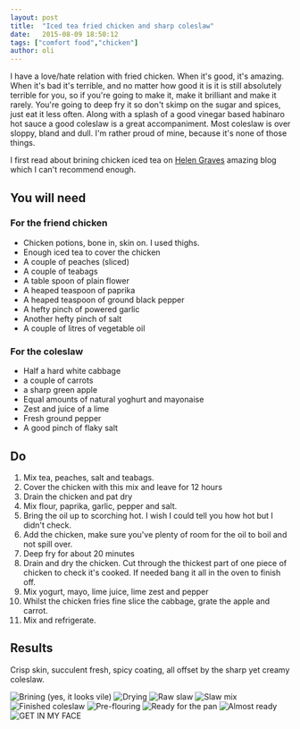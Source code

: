 ```yaml
---
layout: post
title:  "Iced tea fried chicken and sharp coleslaw"
date:   2015-08-09 18:50:12
tags: ["comfort food","chicken"] 
author: oli
---
```


I have a love/hate relation with fried chicken.  When it's good, it's amazing.  When it's bad it's terrible, and no matter how good it is it is still absolutely terrible for you, so if you're going to make it, make it brilliant and make it rarely.  You're going to deep fry it so don't skimp on the sugar and spices, just eat it less often.  Along with a splash of a good vinegar based habinaro hot sauce a good coleslaw is a great accompaniment.  Most coleslaw is over sloppy, bland and dull.  I'm rather proud of mine, because it's none of those things.

I first read about brining chicken iced tea on [Helen Graves](http://helengraves.co.uk/2015/08/iced-tea-brined-fried-chicken-with-jalapeno-slaw/) amazing blog which I can't recommend enough.


## You will need

### For the friend chicken
* Chicken potions, bone in, skin on.  I used thighs.
* Enough iced tea to cover the chicken
* A couple of peaches (sliced)
* A couple of teabags
* A table spoon of plain flower
* A heaped teaspoon of paprika
* A heaped teaspoon of ground black pepper
* A hefty pinch of powered garlic
* Another hefty pinch of salt
* A couple of litres of vegetable oil

### For the coleslaw
* Half a hard white cabbage
* a couple of carrots
* a sharp green apple
* Equal amounts of natural yoghurt and mayonaise
* Zest and juice of a lime
* Fresh ground pepper
* A good pinch of flaky salt

## Do

1. Mix tea, peaches, salt and teabags.
2. Cover the chicken with this mix and leave for 12 hours
3. Drain the chicken and pat dry
4. Mix flour, paprika, garlic, pepper and salt.
5. Bring the oil up to scorching hot. I wish I could tell you how hot but I didn't check.
6. Add the chicken, make sure you've plenty of room for the oil to boil and not spill over.
7. Deep fry for about 20 minutes
8. Drain and dry the chicken.  Cut through the thickest part of one piece of chicken to check it's cooked.  If needed bang it all in the oven to finish off.
9. Mix yogurt, mayo, lime juice, lime zest and pepper
10. Whilst the chicken fries fine slice the cabbage, grate the apple and carrot.
11. Mix and refrigerate.

## Results

Crisp skin, succulent fresh, spicy coating, all offset by the sharp yet creamy coleslaw.


![Brining (yes, it looks vile)](/images/blog/idea-tea-chicken/iced_tea_chicken_1.jpg)
![Drying](/images/blog/idea-tea-chicken/iced_tea_chicken_2.jpg)
![Raw slaw](/images/blog/idea-tea-chicken/iced_tea_chicken_3.jpg)
![Slaw mix](/images/blog/idea-tea-chicken/iced_tea_chicken_4.jpg)
![Finished coleslaw](/images/blog/idea-tea-chicken/iced_tea_chicken_5.jpg)
![Pre-flouring](/images/blog/idea-tea-chicken/iced_tea_chicken_6.jpg)
![Ready for the pan](/images/blog/idea-tea-chicken/iced_tea_chicken_7.jpg)
![Almost ready](/images/blog/idea-tea-chicken/iced_tea_chicken_8.jpg)
![GET IN MY FACE](/images/blog/idea-tea-chicken/iced_tea_chicken_9.jpg)
